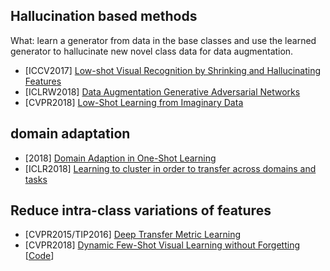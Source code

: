 ## Hallucination based methods
What: learn a generator from data in the base classes and use the learned generator to hallucinate new novel class data for data augmentation.
- [ICCV2017] [Low-shot Visual Recognition by Shrinking and Hallucinating Features](https://arxiv.org/abs/1606.02819)
- [ICLRW2018] [Data Augmentation Generative Adversarial Networks](https://arxiv.org/abs/1711.04340)
- [CVPR2018] [Low-Shot Learning from Imaginary Data](https://arxiv.org/abs/1801.05401)

## domain adaptation
- [2018] [Domain Adaption in One-Shot Learning](https://link.springer.com/chapter/10.1007/978-3-030-10925-7_35)
- [ICLR2018] [Learning to cluster in order to transfer across domains and tasks](https://arxiv.org/abs/1711.10125)
  
## Reduce intra-class variations of features
- [CVPR2015/TIP2016] [Deep Transfer Metric Learning](http://citeseerx.ist.psu.edu/viewdoc/download?doi=10.1.1.707.2664&rep=rep1&type=pdf)
- [CVPR2018] [Dynamic Few-Shot Visual Learning without Forgetting](https://arxiv.org/abs/1804.09458) [[Code](https://github.com/gidariss/FewShotWithoutForgetting)]